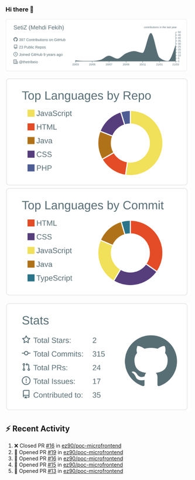 ### Hi there 👋

[![](https://raw.githubusercontent.com/SetiZ/SetiZ/master/profile-summary-card-output/default/0-profile-details.svg)](https://github.com/vn7n24fzkq/github-profile-summary-cards)

[![](https://raw.githubusercontent.com/SetiZ/SetiZ/master/profile-summary-card-output/default/1-repos-per-language.svg)](https://github.com/vn7n24fzkq/github-profile-summary-cards)
[![](https://raw.githubusercontent.com/SetiZ/SetiZ/master/profile-summary-card-output/default/2-most-commit-language.svg)](https://github.com/vn7n24fzkq/github-profile-summary-cards)

[![](https://raw.githubusercontent.com/SetiZ/SetiZ/master/profile-summary-card-output/default/3-stats.svg)](https://github.com/vn7n24fzkq/github-profile-summary-cards)


## :zap: Recent Activity	

<!--START_SECTION:activity-->
1. ❌ Closed PR [#16](https://github.com/ez90/poc-microfrontend/pull/16) in [ez90/poc-microfrontend](https://github.com/ez90/poc-microfrontend)
2. 💪 Opened PR [#19](https://github.com/ez90/poc-microfrontend/pull/19) in [ez90/poc-microfrontend](https://github.com/ez90/poc-microfrontend)
3. 💪 Opened PR [#16](https://github.com/ez90/poc-microfrontend/pull/16) in [ez90/poc-microfrontend](https://github.com/ez90/poc-microfrontend)
4. 💪 Opened PR [#15](https://github.com/ez90/poc-microfrontend/pull/15) in [ez90/poc-microfrontend](https://github.com/ez90/poc-microfrontend)
5. 💪 Opened PR [#13](https://github.com/ez90/poc-microfrontend/pull/13) in [ez90/poc-microfrontend](https://github.com/ez90/poc-microfrontend)
<!--END_SECTION:activity-->

<!--
**SetiZ/SetiZ** is a ✨ _special_ ✨ repository because its `README.md` (this file) appears on your GitHub profile.

Here are some ideas to get you started:

- 🔭 I’m currently working on ...
- 🌱 I’m currently learning ...
- 👯 I’m looking to collaborate on ...
- 🤔 I’m looking for help with ...
- 💬 Ask me about ...
- 📫 How to reach me: ...
- 😄 Pronouns: ...
- ⚡ Fun fact: ...
-->

